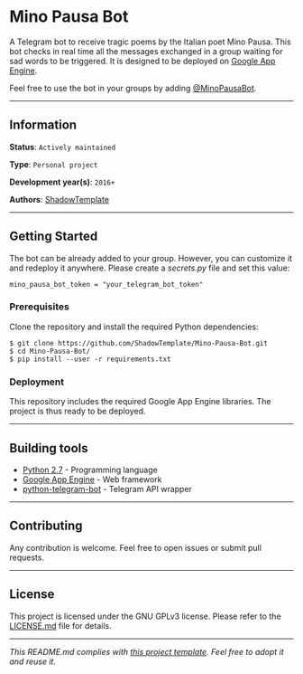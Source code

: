 # Mino Pausa Bot

A Telegram bot to receive tragic poems by the Italian poet Mino Pausa. This bot 
checks in real time all the messages exchanged in a group waiting for sad 
words to be triggered. It is designed to be deployed on 
[Google App Engine](https://cloud.google.com/appengine/).

Feel free to use the bot in your groups by adding [@MinoPausaBot](
https://telegram.me/minopausabot).

---
## Information

**Status**: `Actively maintained`

**Type**: `Personal project`

**Development year(s)**: `2016+`

**Authors**: [ShadowTemplate](https://github.com/ShadowTemplate)

---
## Getting Started

The bot can be already added to your group. However, you can customize it 
and redeploy it anywhere. Please create a *secrets.py* file and set this 
value:

```
mino_pausa_bot_token = "your_telegram_bot_token"
```

### Prerequisites

Clone the repository and install the required Python dependencies:

```
$ git clone https://github.com/ShadowTemplate/Mino-Pausa-Bot.git
$ cd Mino-Pausa-Bot/
$ pip install --user -r requirements.txt
```

### Deployment

This repository includes the required Google App Engine libraries. The project 
is thus ready to be deployed.


---
## Building tools

* [Python 2.7](https://www.python.org/downloads/release/python-270/) - 
Programming language
* [Google App Engine](https://cloud.google.com/appengine/) - Web framework
* [python-telegram-bot](https://python-telegram-bot.org/) - Telegram API 
wrapper 

---
## Contributing

Any contribution is welcome. Feel free to open issues or submit pull requests.

---
## License

This project is licensed under the GNU GPLv3 license.
Please refer to the [LICENSE.md](LICENSE.md) file for details.

---
*This README.md complies with [this project template](
https://github.com/ShadowTemplate/project-template). Feel free to adopt it
and reuse it.*
